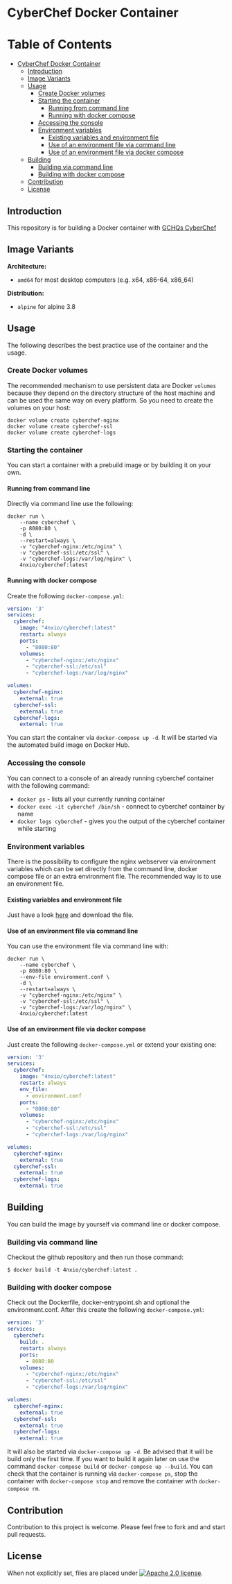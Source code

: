 # CyberChef Docker Container

Table of Contents
=================

   * [CyberChef Docker Container](#cyberchef-docker-container)
     * [Introduction](#introduction)
      * [Image Variants](#image-variants)
      * [Usage](#usage)
        * [Create Docker volumes](#create-docker-volumes)
        * [Starting the container](#starting-the-container)
          * [Running from command line](#running-from-command-line)
          * [Running with docker compose](#running-with-docker-compose)
        * [Accessing the console](#accessing-the-console)
        * [Environment variables](#environment-variables)
          * [Existing variables and environment file](#existing-variables-and-environment-file)
          * [Use of an environment file via command line](#use-of-an-environment-file-via-command-line)
          * [Use of an environment file via docker compose](#use-of-an-evironment-file-via-docker-compose)
      * [Building](#building)
        * [Building via command line](#building-via-command-line)
        * [Building with docker compose](#building-with-docker-compose)
      * [Contribution](#contribution)
      * [License](#license)

## Introduction
This repository is for building a Docker container with [GCHQs CyberChef](https://github.com/gchq/CyberChef)

## Image Variants

**Architecture:**
* ``amd64`` for most desktop computers (e.g. x64, x86-64, x86_64)

**Distribution:**

* ``alpine`` for alpine 3.8

## Usage

The following describes the best practice use of the container and the usage.

### Create Docker volumes

The recommended mechanism to use persistent data are Docker ``volumes`` because they depend on the directory structure of the host machine and can be used the same way on every platform. So you need to create the volumes on your host:
```
docker volume create cyberchef-nginx
docker volume create cyberchef-ssl
docker volume create cyberchef-logs
```

### Starting the container

You can start a container with a prebuild image or by building it on your own.

#### Running from command line

Directly via command line use the following:
```SHELL
docker run \
    --name cyberchef \
    -p 8080:80 \
    -d \
    --restart=always \
    -v "cyberchef-nginx:/etc/nginx" \
    -v "cyberchef-ssl:/etc/ssl" \
    -v "cyberchef-logs:/var/log/nginx" \
    4nxio/cyberchef:latest
```

#### Running with docker compose

Create the following ``docker-compose.yml``:
```YAML
version: '3'
services:
  cyberchef:
    image: "4nxio/cyberchef:latest"
    restart: always
    ports:
      - "8080:80"
    volumes:
      - "cyberchef-nginx:/etc/nginx"
      - "cyberchef-ssl:/etc/ssl"
      - "cyberchef-logs:/var/log/nginx"

volumes:
  cyberchef-nginx:
    external: true
  cyberchef-ssl:
    external: true
  cyberchef-logs:
    external: true
```

You can start the container via ``docker-compose up -d``. It will be started via the automated build image on Docker Hub. 

### Accessing the console

You can connect to a console of an already running cyberchef container with the following command:
* ``docker ps``  - lists all your currently running container
* ``docker exec -it cyberchef /bin/sh`` - connect to cyberchef container by name
* ``docker logs cyberchef`` - gives you the output of the cyberchef container while starting

### Environment variables

There is the possibility to configure the nginx webserver via environment variables which can be set directly from the command line, docker compose file or an extra environment file. The recommended way is to use an environment file.

#### Existing variables and environment file

Just have a look [here](https://github.com/4nx/cyberchef/environment.conf) and download the file.

#### Use of an environment file via command line

You can use the environment file via command line with:
```SHELL
docker run \
    --name cyberchef \
    -p 8080:80 \
    --env-file environment.conf \
    -d \
    --restart=always \
    -v "cyberchef-nginx:/etc/nginx" \
    -v "cyberchef-ssl:/etc/ssl" \
    -v "cyberchef-logs:/var/log/nginx" \
    4nxio/cyberchef:latest
```

#### Use of an environment file via docker compose

Just create the following ``docker-compose.yml`` or extend your existing one:
```YAML
version: '3'
services:
  cyberchef:
    image: "4nxio/cyberchef:latest"
    restart: always
    env_file:
      - environment.conf
    ports:
      - "8080:80"
    volumes:
      - "cyberchef-nginx:/etc/nginx"
      - "cyberchef-ssl:/etc/ssl"
      - "cyberchef-logs:/var/log/nginx"

volumes:
  cyberchef-nginx:
    external: true
  cyberchef-ssl:
    external: true
  cyberchef-logs:
    external: true
```

## Building

You can build the image by yourself via command line or docker compose.

### Building via command line

Checkout the github repository and then run those command:
```
$ docker build -t 4nxio/cyberchef:latest .
```

### Building with docker compose

Check out the Dockerfile, docker-entrypoint.sh and optional the environment.conf. After this create the following ``docker-compose.yml``:
```YAML
version: '3'
services:
  cyberchef:
    build: .
    restart: always
    ports:
      - 8080:80
    volumes:
      - "cyberchef-nginx:/etc/nginx"
      - "cyberchef-ssl:/etc/ssl"
      - "cyberchef-logs:/var/log/nginx"

volumes:
  cyberchef-nginx:
    external: true
  cyberchef-ssl:
    external: true
  cyberchef-logs:
    external: true
```
It will also be started via ``docker-compose up -d``. Be advised that it will be build only the first time. If you want to build it again later on use the command ``docker-compose build`` or ``docker-compose up --build``. You can check that the container is running via ``docker-compose ps``, stop the container with ``docker-compose stop`` and remove the container with ``docker-compose rm``.

## Contribution

Contribution to this project is welcome. Please feel free to fork and and start pull requests.

## License

When not explicitly set, files are placed under [![Apache 2.0 license](https://img.shields.io/badge/license-Apache2.0-blue.svg)](https://github.com/4nx/cyberchef/blob/master/LICENSE).
